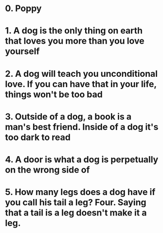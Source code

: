 # 0. Poppy
# 1. A dog is the only thing on earth that loves you more than you love yourself
# 2. A dog will teach you unconditional love. If you can have that in your life, things won't be too bad
# 3. Outside of a dog, a book is a man's best friend. Inside of a dog it's too dark to read
# 4. A door is what a dog is perpetually on the wrong side of
# 5. How many legs does a dog have if you call his tail a leg? Four. Saying that a tail is a leg doesn't make it a leg.


